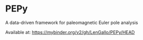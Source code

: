 # PEPy
A data-driven framework for paleomagnetic Euler pole analysis

Available at: https://mybinder.org/v2/gh/LenGallo/PEPy/HEAD
